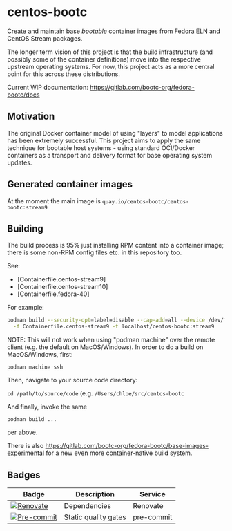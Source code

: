 # centos-bootc

Create and maintain base *bootable* container images from Fedora ELN and
CentOS Stream packages.

The longer term vision of this project is that the build infrastructure
(and possibly some of the container definitions) move into the respective
upstream operating systems.  For now, this project acts as a more central
point for this across these distributions.

Current WIP documentation: <https://gitlab.com/bootc-org/fedora-bootc/docs>

## Motivation

The original Docker container model of using "layers" to model
applications has been extremely successful.  This project
aims to apply the same technique for bootable host systems - using
standard OCI/Docker containers as a transport and delivery format
for base operating system updates.

## Generated container images

At the moment the main image is `quay.io/centos-bootc/centos-bootc:stream9`

## Building

The build process is 95% just installing RPM content into a container
image; there is some non-RPM config files etc. in this repository
too.

See:

- [Containerfile.centos-stream9]
- [Containerfile.centos-stream10]
- [Containerfile.fedora-40]

For example:

```bash
podman build --security-opt=label=disable --cap-add=all --device /dev/fuse \
  -f Containerfile.centos-stream9 -t localhost/centos-bootc:stream9
```

NOTE: This will not work when using "podman machine" over the remote client
(e.g. the default on MacOS/Windows).
In order to do a build on MacOS/Windows, first:

`podman machine ssh`

Then, navigate to your source code directory:

`cd /path/to/source/code` (e.g. `/Users/chloe/src/centos-bootc`

And finally, invoke the same

`podman build ...`

per above.

There is also <https://gitlab.com/bootc-org/fedora-bootc/base-images-experimental>
for a new even more container-native build system.

## Badges

| Badge                   | Description          | Service      |
| ----------------------- | -------------------- | ------------ |
| [![Renovate][1]][2]     | Dependencies         | Renovate     |
| [![Pre-commit][3]][4]   | Static quality gates | pre-commit   |

[1]: https://img.shields.io/badge/renovate-enabled-brightgreen?logo=renovate
[2]: https://renovatebot.com
[3]: https://img.shields.io/badge/pre--commit-enabled-brightgreen?logo=pre-commit
[4]: https://pre-commit.com/
